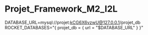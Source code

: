 # Projet_Framework_M2_I2L

DATABASE_URL=mysql://projet:kCG6X6vzwU@127.0.0.1/projet_db           
ROCKET_DATABASES="{ projet_db = { url = \"$DATABASE_URL\" } }" 
